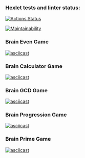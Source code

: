 ### Hexlet tests and linter status:
[![Actions Status](https://github.com/dm3vdovin/python-project-49/actions/workflows/hexlet-check.yml/badge.svg)](https://github.com/dm3vdovin/python-project-49/actions)

[![Maintainability](https://api.codeclimate.com/v1/badges/dc98c3aab577103870cd/maintainability)](https://codeclimate.com/github/dm3vdovin/python-project-49/maintainability)

<h3>Brain Even Game</h3>

[![asciicast](https://asciinema.org/a/W07cWcjKxkm8HmbrfQLS5bNAY.svg)](https://asciinema.org/a/W07cWcjKxkm8HmbrfQLS5bNAY)

<h3>Brain Calculator Game</h3>

[![asciicast](https://asciinema.org/a/yFKEA9cdus5WRYseZy0sfSKUV.svg)](https://asciinema.org/a/yFKEA9cdus5WRYseZy0sfSKUV)

<h3>Brain GCD Game</h3>

[![asciicast](https://asciinema.org/a/Ave1BnzADsui7IMrjhn57YVIj.svg)](https://asciinema.org/a/Ave1BnzADsui7IMrjhn57YVIj)

<h3>Brain Progression Game</h3>

[![asciicast](https://asciinema.org/a/6hfvaX5LPDcdpeRll04Ttt7IM.svg)](https://asciinema.org/a/6hfvaX5LPDcdpeRll04Ttt7IM)

<h3>Brain Prime Game</h3>

[![asciicast](https://asciinema.org/a/mJkD0TdmfurrYpx3K4uQi31Oa.svg)](https://asciinema.org/a/mJkD0TdmfurrYpx3K4uQi31Oa)
